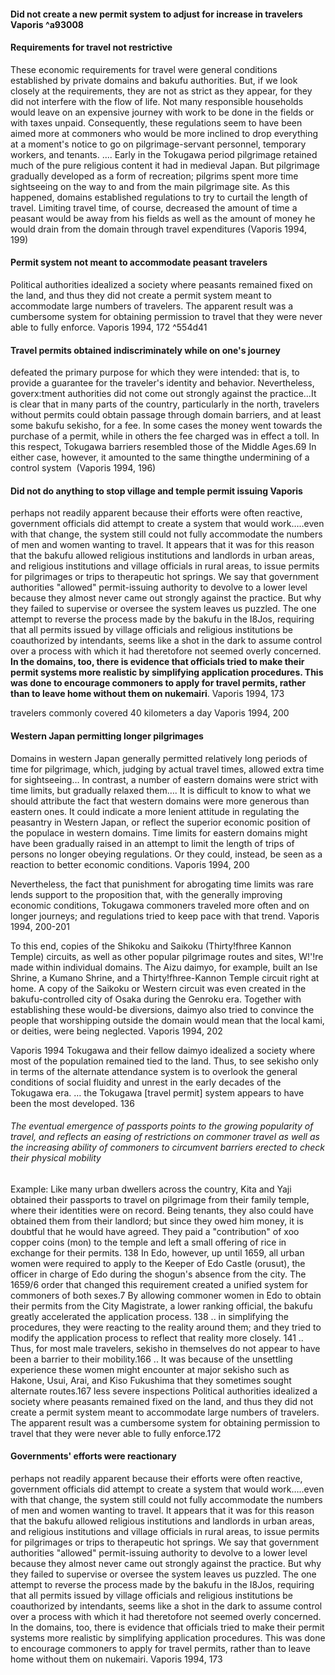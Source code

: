 #### Did not create a new permit system to adjust for increase in travelers Vaporis ^a93008

#### Requirements for travel not restrictive
These economic requirements for travel were general conditions established by private domains and bakufu authorities. But, if we look closely at the requirements, they are not as strict as they appear, for they did not interfere with the flow of life. Not many responsible households would leave on an expensive journey with work to be done in the fields or with taxes unpaid. Consequently, these regulations seem to have been aimed more at commoners who would be more inclined to drop everything at a moment's notice to go on pilgrimage-servant personnel, temporary workers, and tenants. ....   Early in the Tokugawa period pilgrimage retained much of the pure religious content it had in medieval Japan. But pilgrimage gradually developed as a form of recreation; pilgrims spent more time sightseeing on the way to and from the main pilgrimage site. As this happened, domains established regulations to try to curtail the length of travel. Limiting travel time, of course, decreased the amount of time a peasant would be away from his fields as well as the amount of money he would drain from the domain through travel expenditures (Vaporis 1994, 199)

#### Permit system not meant to accommodate peasant travelers
Political authorities idealized a society where peasants remained fixed on the land, and thus they did not create a permit system meant to accommodate large numbers of travelers. The apparent result was a cumbersome system for obtaining permission to travel that they were never able to fully enforce. Vaporis 1994, 172 ^554d41

#### Travel permits obtained indiscriminately while on one's journey
defeated the primary purpose for which they were intended: that is, to provide a guarantee for the traveler's identity and behavior. Nevertheless, goverx:tment authorities did not come out strongly against the practice…It is clear that in many parts of the country, particularly in the north, travelers without permits could obtain passage through domain barriers, and at least some bakufu sekisho, for a fee. In some cases the money went towards the purchase of a permit, while in others the fee charged was in effect a toll. In this respect, Tokugawa barriers resembled those of the Middle Ages.69 In either case, however, it amounted to the same thingthe undermining of a control system  (Vaporis 1994, 196)

#### Did not do anything to stop village and temple permit issuing Vaporis
perhaps not readily apparent because their efforts were often reactive, government officials did attempt to create a system that would work…..even with that change, the system still could not fully accommodate the numbers of men and women wanting to travel. It appears that it was for this reason that the bakufu allowed religious institutions and landlords in urban areas, and religious institutions and village officials in rural areas, to issue permits for pilgrimages or trips to therapeutic hot springs. We say that government authorities "allowed" permit-issuing authority to devolve to a lower level because they almost never came out strongly against the practice. But why they failed to supervise or oversee the system leaves us puzzled. The one attempt to reverse the process made by the bakufu in the I8Jos, requiring that all permits issued by village officials and religious institutions be coauthorized by intendants, seems like a shot in the dark to assume control over a process with which it had theretofore not seemed overly concerned. **In the domains, too, there is evidence that officials tried to make their permit systems more realistic by simplifying application procedures. This was done to encourage commoners to apply for travel permits, rather than to leave home without them on nukemairi**. Vaporis 1994, 173


travelers commonly covered 40 kilometers a day Vaporis 1994, 200

#### Western Japan permitting longer pilgrimages
Domains in western Japan generally permitted relatively long periods of time for pilgrimage, which, judging by actual travel times, allowed extra time for sightseeing… In contrast, a number of eastern domains were strict with time limits, but gradually relaxed them…. It is difficult to know to what we should attribute the fact that western domains were more generous than eastern ones. It could indicate a more lenient attitude in regulating the peasantry in Western Japan, or reflect the superior economic position of the populace in western domains. Time limits for eastern domains might have been gradually raised in an attempt to limit the length of trips of persons no longer obeying regulations. Or they could, instead, be seen as a reaction to better economic conditions. Vaporis 1994, 200

Nevertheless, the fact that punishment for abrogating time limits was rare lends support to the proposition that, with the generally improving economic conditions, Tokugawa commoners traveled more often and on longer journeys; and regulations tried to keep pace with that trend. Vaporis 1994, 200-201

To this end, copies of the Shikoku and Saikoku (Thirty!fhree Kannon Temple) circuits, as well as other popular pilgrimage routes and sites, W!'!re made within individual domains. The Aizu daimyo, for example, built an Ise Shrine, a Kumano Shrine, and a Thirty!fhree-Kannon Temple circuit right at home. A copy of the Saikoku or Western circuit was even created in the bakufu-controlled city of Osaka during the Genroku era. Together with establishing these would-be diversions, daimyo also tried to convince the people that worshipping outside the domain would mean that the local kami, or deities, were being neglected. Vaporis 1994, 202

Vaporis 1994
Tokugawa and their fellow daimyo idealized a society where most of the population remained tied to the land. Thus, to see sekisho only in terms of the alternate attendance system is to overlook the general conditions of social fluidity and unrest in the early decades of the Tokugawa era. … the Tokugawa [travel permit] system appears to have been the most developed. 136
###### The eventual emergence of passports points to the growing popularity of travel, and reflects an easing of restrictions on commoner travel as well as the increasing ability of commoners to circumvent barriers erected to check their physical mobility
Example:
Like many urban dwellers across the country, Kita and Yaji obtained
their passports to travel on pilgrimage from their family temple, where their identities were on record. Being tenants, they also could have obtained them from their landlord; but since they owed him money, it is doubtful that he would have agreed. They paid a "contribution" of xoo copper coins (mon) to the temple and left a small offering of rice in exchange for their permits. 138
In Edo, however, up until 1659, all urban women were required to apply to the Keeper of Edo Castle (orusut), the officer in charge of Edo during the shogun's absence from the city. The 1659/6 order that changed this requirement created a unified system for commoners of both sexes.7 By allowing commoner women in Edo to obtain their permits from the City Magistrate, a lower ranking official, the bakufu greatly accelerated the application process. 138
..
in simplifying the procedures, they were reacting to the reality around them; and they tried to modify the application process to reflect that reality more closely. 141
..
Thus, for most male travelers, sekisho in themselves do not appear to have been a barrier to their mobility.166
..
It was because of the unsettling experience these women might encounter at major sekisho such as Hakone, Usui, Arai, and Kiso Fukushima that they sometimes sought alternate routes.167 less severe inspections
Political authorities idealized a society where peasants remained fixed on the land, and thus they did not create a permit system meant to accommodate large numbers of travelers. The apparent result was a cumbersome system for obtaining permission to travel that they were never able to fully enforce.172

#### Governments' efforts were reactionary
perhaps not readily apparent because their efforts were often reactive, government officials did attempt to create a system that would work…..even with that change, the system still could not fully accommodate the numbers of men and women wanting to travel. It appears that it was for this reason that the bakufu allowed religious institutions and landlords in urban areas, and religious institutions and village officials in rural areas, to issue permits for pilgrimages or trips to therapeutic hot springs. We say that government authorities "allowed" permit-issuing authority to devolve to a lower level because they almost never came out strongly against the practice. But why they failed to supervise or oversee the system leaves us puzzled. The one attempt to reverse the process made by the bakufu in the I8Jos, requiring that all permits issued by village officials and religious institutions be coauthorized by intendants, seems like a shot in the dark to assume control over a process with which it had theretofore not seemed overly concerned. In the domains, too, there is evidence that officials tried to make their permit systems more realistic by simplifying application procedures. This was done to encourage commoners to apply for travel permits, rather than to leave home without them on nukemairi. Vaporis 1994, 173